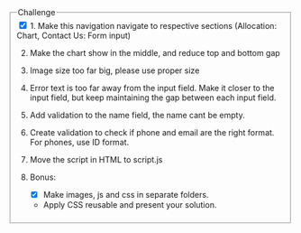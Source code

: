 

<fieldset>
    <legend>Challenge</legend>

<div>
    <input type="checkbox" id="1" name="1" checked />
        <align="justify>
            <label for="1">1. Make this navigation navigate to respective sections (Allocation: Chart, Contact Us: Form input)</label>
        </a>
  </div>
 





2.  Make the chart show in the middle, and reduce top and bottom gap


3. Image size too far big, please use proper size



4. Error text is too far away from the input field. Make it closer to the input field, but keep maintaining the gap between each input field. 

5. Add validation to the name field, the name cant be empty.
6. Create validation to check if phone and email are the right format. For phones, use ID format.
7. Move the script in HTML to script.js


8. Bonus: 
    - [x] Make images, js and css in separate folders.
    - Apply CSS reusable and present your solution.